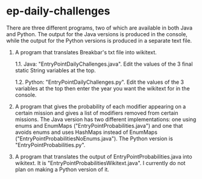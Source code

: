 # ep-daily-challenges
There are three different programs, two of which are available in both Java and Python. The output for the Java versions is produced in the console, while the output for the Python versions is produced in a separate text file.
1) A program that translates Breakbar's txt file into wikitext.

    1.1. Java: "EntryPointDailyChallenges.java". Edit the values of the 3 final static String variables at the top.

    1.2. Python: "EntryPointDailyChallenges.py". Edit the values of the 3 variables at the top then enter the year you want the wikitext for in the console.

2) A program that gives the probability of each modifier appearing on a certain mission and gives a list of modifiers removed from certain missions. The Java version has two different implementations: one using enums and EnumMaps ("EntryPointProbabilities.java") and one that avoids enums and uses HashMaps instead of EnumMaps ("EntryPointProbabilitiesNoEnums.java"). The Python version is "EntryPointProbabilities.py".

3) A program that translates the output of EntryPointProbabilities.java into wikitext. It is "EntryPointProbabilitiesWikitext.java". I currently do not plan on making a Python version of it.
